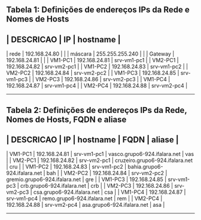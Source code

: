 
  Tabela 1: Definições de endereços IPs da Rede e Nomes de Hosts
  ------------------------------------------------------
  |  DESCRICAO  |  IP              |   hostname        |
  ------------------------------------------------------
  | rede        |  192.168.24.80   |                   |
  | máscara     | 255.255.255.240  |                   |
  | Gateway     |  192.168.24.81   |                   |
  | VM1-PC1     |  192.168.24.81   |    srv-vm1-pc1    |
  | VM2-PC1     |  192.168.24.82   |    srv-vm2-pc1    |
  | VM1-PC2     |  192.168.24.83   |    srv-vm1-pc2    |
  | VM2-PC2     |  192.168.24.84   |    srv-vm2-pc2    |
  | VM1-PC3     |  192.168.24.85   |    srv-vm1-pc3    |
  | VM2-PC3     |  192.168.24.86   |    srv-vm2-pc3    |
  | VM1-PC4     |  192.168.24.87   |    srv-vm1-pc4    |
  | VM2-PC4     |  192.168.24.88   |    srv-vm2-pc4    |
  
  ------------------------------------------------------
  
 Tabela 2: Definições de endereços IPs da Rede, Nomes de Hosts, FQDN e aliase
 -----------------------------------------------------------------------------------------------------------
 |  DESCRICAO  |  IP             |   hostname        |               FQDN               |     aliase       |
 -----------------------------------------------------------------------------------------------------------
 | VM1-PC1     |  192.168.24.81  |   srv-vm1-pc1     | vasco.grupo6-924.ifalara.net     |       vas        |
 | VM2-PC1     |  192.168.24.82  |   srv-vm2-pc1     | cruzeiro.grupo6-924.ifalara.net  |       cru        |
 | VM1-PC2     |  192.168.24.83  |   srv-vm1-pc2     | bahia.grupo6-924.ifalara.net     |       bah        |
 | VM2-PC2     |  192.168.24.84  |   srv-vm2-pc2     | gremio.grupo6-924.ifalara.net    |       gre        |
 | VM1-PC3     |  192.168.24.85  |   srv-vm1-pc3     | crb.grupo6-924.ifalara.net       |       crb        |
 | VM2-PC3     |  192.168.24.86  |   srv-vm2-pc3     | csa.grupo6-924.ifalara.net       |       csa        |
 | VM1-PC4     |  192.168.24.87  |   srv-vm1-pc4     | remo.grupo6-924.ifalara.net      |       rem        |
 | VM2-PC4     |  192.168.24.88  |   srv-vm2-pc4     | asa.grupo6-924.ifalara.net       |       asa        |
 
 -----------------------------------------------------------------------------------------------------------
